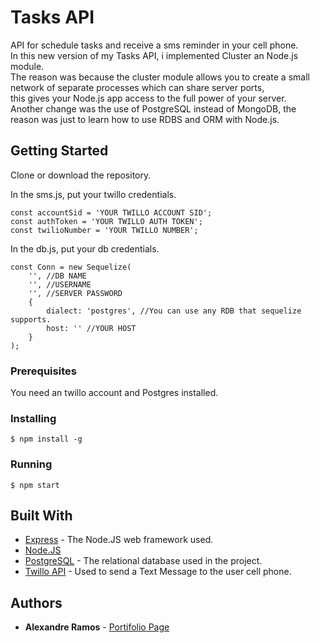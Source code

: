 # Tasks API

API for schedule tasks and receive a sms reminder in your cell phone.<br>
In this new version of my Tasks API, i implemented Cluster an Node.js module.<br>
The reason was because the cluster module allows you to create a small network of separate processes which can share server ports,<br>
this gives your Node.js app access to the full power of your server.<br>
Another change was the use of PostgreSQL instead of MongoDB, the reason was just to learn how to use RDBS and ORM with Node.js.

## Getting Started

Clone or download the repository.

In the sms.js, put your twillo credentials.
```
const accountSid = 'YOUR TWILLO ACCOUNT SID';
const authToken = 'YOUR TWILLO AUTH TOKEN';
const twilioNumber = 'YOUR TWILLO NUMBER';
```
In the db.js, put your db credentials.
```
const Conn = new Sequelize(
    '', //DB NAME
    '', //USERNAME
    '', //SERVER PASSWORD
    {
        dialect: 'postgres', //You can use any RDB that sequelize supports.
        host: '' //YOUR HOST
    }
);
```
### Prerequisites

You need an twillo account and Postgres installed.

### Installing
```
$ npm install -g
```

### Running
```
$ npm start
```

## Built With

* [Express](https://expressjs.com/) - The Node.JS web framework used.
* [Node.JS](https://nodejs.org/)
* [PostgreSQL](https://www.postgresql.org/) - The relational database used in the project.
* [Twillo API](https://www.twilio.com/) - Used to send a Text Message to the user cell phone.


## Authors

* **Alexandre Ramos** - [Portifolio Page](http://alexramos.esy.es)


